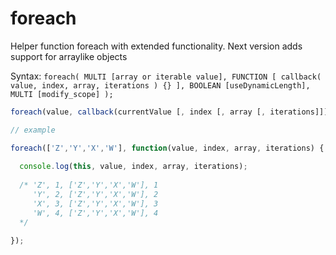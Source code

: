 # foreach
Helper function foreach with extended functionality.
Next version adds support for arraylike objects

Syntax: `foreach( MULTI [array or iterable value], FUNCTION [ callback( value, index, array, iterations ) {} ], BOOLEAN [useDynamicLength], MULTI [modify_scope] );`

```javascript
foreach(value, callback(currentValue [, index [, array [, iterations]]])[, dynamiclength][, thisArg])

// example

foreach(['Z','Y','X','W'], function(value, index, array, iterations) {
  
  console.log(this, value, index, array, iterations); 
  
  /* 'Z', 1, ['Z','Y','X','W'], 1
     'Y', 2, ['Z','Y','X','W'], 2
     'X', 3, ['Z','Y','X','W'], 3
     'W', 4, ['Z','Y','X','W'], 4
  */

});


```
